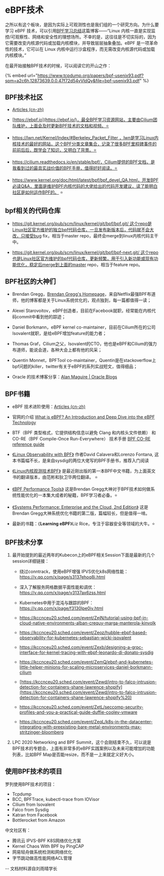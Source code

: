 # eBPF技术

之所以有这个板块，是因为实际上可观测性也是我们组的一个研究方向。为什么要学习 eBPF 技术，可以引用[BPF学习总结](https://feisky.xyz/posts/2021-01-06-ebpf-learn-path/)这篇博客——“Linux 内核一直是实现监控/可观察性、网络和安全性的理想场所。不幸的是，这往往是不切实际的，因为它需要改变内核源代码或加载内核模块，并导致层层抽象叠加。eBPF 是一项革命性的技术，它可以在 Linux 内核中运行沙盒程序，而无需改变内核源代码或加载内核模块。”

在最开始接触BPF技术的时候，可以阅读它的开山之作：

{% embed url="https://www.tcpdump.org/papers/bpf-usenix93.pdf?spm=a2c6h.12873639.0.0.47f72d54vVldQy&file=bpf-usenix93.pdf" %}

## BPF技术社区

* [Articles (cn-zh)](https://arthurchiao.art/articles-zh/)

* [https://ebpf.io](https://ebpf.io/)，最全BPF学习资源网站，主要由Cilium团队维护，上面会及时更新BPF技术的文档和视频。⭐
  
* https://lwn.net/Kernel/Index/#Berkeley_Packet_Filter ，lwn是学习Linux内核技术的最好的网站，这个BPF分类文章集合，记录了很多BPF里程碑事件的前前后后，既学会了知识，又明白了背景。⭐
  
* https://cilium.readthedocs.io/en/stable/bpf/，Cilium提供的BPF文档，是我看到过的最具实战价值的BPF手册，值得好好阅读。⭐
 
* https://www.kernel.org/doc/html/latest/bpf/bpf_devel_QA.html，开发BPF必读Q&A，里面是维护BPF内核代码的大佬给出的代码开发建议，读了能明白社区是如何运作BPF的。 ⭐

## bpf相关的代码仓库

* https://git.kernel.org/pub/scm/linux/kernel/git/bpf/bpf.git/ 这个repo是Linux社区官方维护的独立bpf代码仓库，一旦发布新版本后，代码就不会大改，只接受bug fix，相当于master repo，最终会merge到linux内核代码主干中。
  
* https://git.kernel.org/pub/scm/linux/kernel/git/bpf/bpf-next.git/ 这个repo也是Linux社区官方维护的bpf代码仓库，更新频繁，用于引入新功能或现有功能优化，稳定后merge到上面的master repo，相当于feature repo。

## BPF社区的大神们

* Brendan Gregg，[Brendan Gregg's Homepage](https://www.brendangregg.com/)，来自Netflix最强BPF布道师，他的博客都是关于Linux系统优化的，观点独到，每一篇都值得一读；

* Alexei Starovoitov，eBPF创造者，目前在Facebook就职，经常能在内核代码commit中看到他的踪迹；
  
* Daniel Borkmann，eBPF kernel co-maintainer，目前在Cilium所在的公司Isovalent就职，是给eBPF增加feature的能力者；
  
* Thomas Graf，Cilium之父，Isovalent的CTO，他也是eBPF和Cilium的强力布道师，能说会道，各种大会上都有他的风采；
  
* Quentin Monnet，BPFTool co-maintainer，Quentin是在stackoverflow上bpf问题的killer，twitter有关于eBPF的系列实战短文，值得细品；
  
* Oracle 的技术博客分享：[Alan Maguire | Oracle Blogs](https://blogs.oracle.com/linux/authors/alan-maguire)


## BPF书籍

* eBPF 技术进阶使用：[Articles (cn-zh)](https://arthurchiao.art/articles-zh/)

* 官网的介绍 [What is eBPF? An Introduction and Deep Dive into the eBPF Technology](https://ebpf.io/what-is-ebpf)

* BTF（BPF 类型格式，它提供结构信息以避免 Clang 和内核头文件依赖） 和 CO-RE（BPF Compile-Once Run-Everywhere） 技术手册 [BPF CO-RE reference guide](https://nakryiko.com/posts/bpf-core-reference-guide/)

* [《Linux Observability with BPF》](https://www.oreilly.com/library/view/linux-observability-with/9781492050193/) 作者David Calavera和Lorenzo Fontana, 这本书篇幅不长，是来自sysdig的两位大佬写的BPF手册书，推荐入门阅读
  
* [《Linux内核观测技术BPF》](https://item.jd.com/12939760.html) 是最近刚出版的第一本BPF中文书籍，为上面英文书的翻译版本，由范彬和狄卫华两位翻译。 ⭐
  
* [《BPF Performance Tools》](http://www.brendangregg.com/bpf-performance-tools-book.html) 这是Brendan Gregg大神对于BPF技术如何做系统性能优化的一本集大成者的秘籍，BPF学习者必备。⭐
  
* [《Systems Performance: Enterprise and the Cloud, 2nd Edition》](http://www.brendangregg.com/systems-performance-2nd-edition-book.html) 这是Brendan Gregg大神系统优化书籍的第二版，篇幅较长，但是值得一啃。
 
* 最新的书籍：《**Learning eBPF**》Liz Rice，专注于容器安全等领域的大牛。⭐

## BPF技术分享

1. 最开始提到的最近两年的Kubecon上的eBPF相关Session下面是最新的几个session详细链接：
    - 绕过conntrack，使用eBPF增强 IPVS优化k8s网络性能：https://v.qq.com/x/page/s3137ehoq8i.html
  
    - 深入了解服务网格数据平面性能和调优：https://v.qq.com/x/page/v3137ax6zss.html
  
    - Kubernetes中用于混沌与跟踪的BPF：https://v.qq.com/x/page/f3130lpe0iv.html
  
    - https://kccnceu20.sched.com/event/ZejN/tutorial-using-bpf-in-cloud-native-environments-alban-crequy-marga-manterola-kinvolk
  
    - https://kccnceu20.sched.com/event/Zeoz/hubble-ebpf-based-observability-for-kubernetes-sebastian-wicki-isovalent
  
    - https://kccnceu20.sched.com/event/Zexb/designing-a-grpc-interface-for-kernel-tracing-with-ebpf-leonardo-di-donato-sysdig
  
    - https://kccnceu20.sched.com/event/ZemQ/ebpf-and-kubernetes-little-helper-minions-for-scaling-microservices-daniel-borkmann-cilium
  
    - [https://kccnceu20.sched.com/event/Zewd/intro-to-falco-intrusion-detection-for-containers-shane-lawrence-shopify](https://kccnceu20.sched.com/event/Zewd/intro-to-falco-intrusion-detection-for-containers-shane-lawrence-shopify%20)
  
    - https://kccnceu20.sched.com/event/ZetL/seccomp-security-profiles-and-you-a-practical-guide-duffie-cooley-vmware
  
    - https://kccnceu20.sched.com/event/ZeqL/k8s-in-the-datacenter-integrating-with-preexisting-bare-metal-environments-max-stritzinger-bloomberg
  
1. LPC 2020 Networking and BPF Summit，这个会刚结束不久，可以说是BPF技术的专题会，上面有非常多的eBPF实践案例以及未来可能增加的功能列表，比如BPF Map是否能resize，而不是一上来就定义好大小。

## 使用BPF技术的项目

罗列使用BPF技术的项目：

* Tcpdump
* BCC, BPFTrace, kubectl-trace from IOVisor
* Cilium from Isovalent
* Falco from Sysdig
* Katran from Facebook
* Bottlerocket from Amazon

中文社区有：

* 腾讯云 IPVS-BPF K8S网络优化方案
* Kernel Chaos With BPF by PingCAP
* 网易轻舟做系统检测和网络优化
* 字节跳动做高性能网络ACL管理

-- 文档材料源自刘雨晴学长
